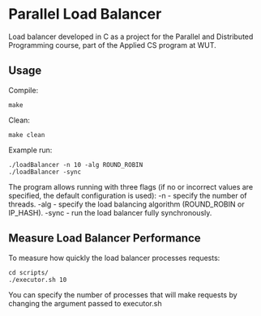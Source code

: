 # Parallel Load Balancer 

Load balancer developed in C as a project for the Parallel and Distributed Programming course, part of the Applied CS program at WUT.

## Usage

Compile:
```
make 
```

Clean:
```
make clean
```

Example run:
```
./loadBalancer -n 10 -alg ROUND_ROBIN
./loadBalancer -sync
```
The program allows running with three flags (if no or incorrect values are specified, the default configuration is used):
-n - specify the number of threads.
-alg - specify the load balancing algorithm (ROUND_ROBIN or IP_HASH).
-sync - run the load balancer fully synchronously.

## Measure Load Balancer Performance

To measure how quickly the load balancer processes requests:
```
cd scripts/
./executor.sh 10 
```
You can specify the number of processes that will 
make requests by changing the argument passed to executor.sh
